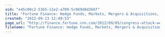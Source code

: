 ```yaml
---
uid: "e45c00c2-53b5-11e2-a709-5c969d8d366f"
title: "Fortune Finance: Hedge Funds, Markets, Mergers & Acquisitions, Private Equity, Venture Capital, Wall Street, Washington"
created: "2012-09-13 12:49:53"
page_url: "http://finance.fortune.cnn.com/2012/09/05/congress-attack-website/"
filename: "Fortune Finance: Hedge Funds, Markets, Mergers & Acquisitions, Private Equity, Venture Capital, Wall Street, Washington.html"
---
```

